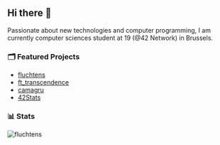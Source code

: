 ## Hi there 👋

Passionate about new technologies and computer programming, I am currently computer sciences student at 19 (@42 Network) in Brussels.

### 🗂️ Featured Projects

- [fluchtens](https://fluchtens.com)
- [ft_transcendence](https://pong.fluchtens.com)
- [camagru](https://camagru.fluchtens.com)
- [42Stats](https://github.com/fluchtens/42Stats)

### 📊 Stats

<img src="https://github-readme-stats.vercel.app/api/top-langs?username=fluchtens&show_icons=true&locale=en&layout=compact&theme=github_dark" alt="fluchtens"/>
